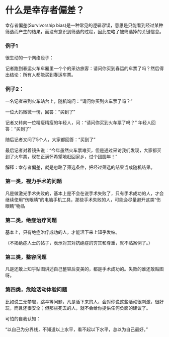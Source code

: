 # 什么是幸存者偏差？

幸存者偏差(Survivorship bias)是一种常见的逻辑谬误，意思是只能看到经过某种筛选而产生的结果，而没有意识到筛选的过程，因此忽略了被筛选掉的关键信息。

### 例子1

很生动的一个网络段子：

记者跑到春运火车车厢里一个个的采访旅客：请问你买到春运的车票了吗？然后得出结论：所有人都能买到春运车票。

### 例子2：

一名记者来到火车站台上，随机询问：“请问你买到火车票了吗？” 

一位大妈微微一愣，回答：“买到了” 

记者又转向一位精瘦精瘦的年轻人，问：“请问你买到火车票了吗？” 
年轻人回答：“买到了” 

随后记者又问了5个人，大家都回答：“买到了” 

最后记者对着镜头说：“今年虽然火车票难买，但是通过采访我们发现，大家都买到了火车票，现在正满怀希望地赶回家乡，过个团圆年！” 

解释：幸存者偏差，就是忽略了筛选条件，把经过筛选的结果当成随机结果。



### 第一类，视力手术的问题
凡是做激光手术失败的，基本上是不会在说手术失败了，只有手术成功的人，才会继续使用“伤眼睛”的电脑手机工具，那些手术失败的人，可能会尽量避开这类“伤眼睛”物品



### 第二类，绝症治疗问题
基本上，只有绝症治疗成功的人，才能活下来上知乎发帖。

（不揭绝症人士的帖子，表示对其对抗绝症的穷其和尊重，就不贴案例了。）



### 第三类，整容问题
凡是还敢上知乎贴图讲述自己整容后变美的，都是手术成功的。失败的谁还敢贴图呀。



### 第四类，危险活动体验问题
比如说三无攀岩，跳伞等问题，凡是活下来的人，会对你说这些活动很刺激，很好玩，而且还很安全；但那些死去的人，就不会给你提供任何负面的建议了。



可怕的自我认知：

“以自己为分界线，不知道以上水平，看不起以下水平，总以为自己最好。”

